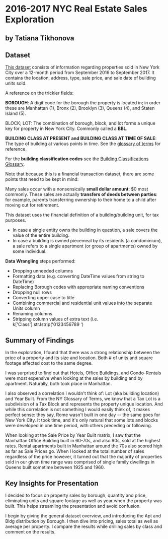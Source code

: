 # 2016-2017 NYC Real Estate Sales Exploration
## by Tatiana Tikhonova


## Dataset

[This dataset](https://www.kaggle.com/new-york-city/nyc-property-sales) consists of information regarding properties sold in New York City over a 12-month period from September 2016 to September 2017. It contains the location, address, type, sale price, and sale date of building units sold. 

A reference on the trickier fields:

**BOROUGH**: A digit code for the borough the property is located in; in order these are Manhattan (1), Bronx (2), Brooklyn (3), Queens (4), and Staten Island (5).

BLOCK; LOT: The combination of borough, block, and lot forms a unique key for property in New York City. Commonly called a **BBL**.

**BUILDING CLASS AT PRESENT and BUILDING CLASS AT TIME OF SALE**: The type of building at various points in time. 
See the [glossary of terms](https://www1.nyc.gov/assets/finance/downloads/pdf/07pdf/glossary_rsf071607.pdf) for reference.

For the **building classification codes** see the [Building Classifications Glossary](https://www1.nyc.gov/assets/finance/jump/hlpbldgcode.html).

Note that because this is a financial transaction dataset, there are some points that need to be kept in mind:

Many sales occur with a nonsensically **small dollar amount**: $0 most commonly. These sales are actually **transfers of deeds between parties**: for example, parents transferring ownership to their home to a child after moving out for retirement.

This dataset uses the financial definition of a building/building unit, for tax purposes. 
- In case a single entity owns the building in question, a sale covers the value of the entire building. 
- In case a building is owned piecemeal by its residents (a condominium), a sale refers to a single apartment (or group of apartments) owned by some individual.

**Data Wrangling** steps performed:
- Dropping unneeded columns
- Formatting data (e.g. converting DateTime values from string to DateTime)
- Replacing Borough codes with appropriate naming conventions
- Dropping null rows
- Converting upper case to title
- Combining commercial and residential unit values into the separate Units column
- Renaming columns
- Stripping column values of extra text (i.e. k['Class'].str.lstrip('0123456789 ')


## Summary of Findings

In the exploration, I found that there was a strong relationship between the
price of a property and its size and location. Both # of units and square footage affected cost to the same degree. 

I was surprised to find out that Hotels, Office Buildings, and Condo-Rentals were most expensive when looking at the sales by building and by apartment. Naturally, both took place in Manhattan.

I also observed a correlation I wouldn't think of: Lot (aka building location) and Year Built. From the NY Glossary of Terms, we know that a Tax Lot is a subdivision of a Tax Block and represents the property unique location. And while this correlation is not something I would easily think of, it makes perfect sense: they say, Rome wasn't built in one day -- the same goes for New York City. It took time, and it's only natural that some lots and blocks were developed in one time period, with others preceding or following.

When looking at the Sale Price by Year Built matrix, I saw that the Manhattan Office Building built in 60-70s, and also 90s, sold at the highest rates. Rental apartments built in Manhattan around the 70s also scored high as far as Sale Prices go. When I looked at the total number of sales regardless of the price however, it turned out that the majority of properties sold in our given time range was comprised of single family dwellings in Queens built sometime between 1925 and 1960. 


## Key Insights for Presentation

I decided to focus on property sales by borough, quantity and price, eliminating units and square footage as well as year when the property was built. This helps streamling the presentation and avoid confusion. 

I begin by giving the general dataset overview, and introducing the Apt and Bldg distribution by Borough. I then dive into pricing, sales total as well as average per property. I compare the results while drilling sales by class and comment on the results.